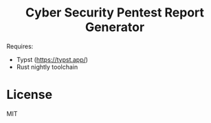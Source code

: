 <h1 align=center>Cyber Security Pentest Report Generator</h1>

Requires:
- Typst (https://typst.app/)
- Rust nightly toolchain

# License
MIT
